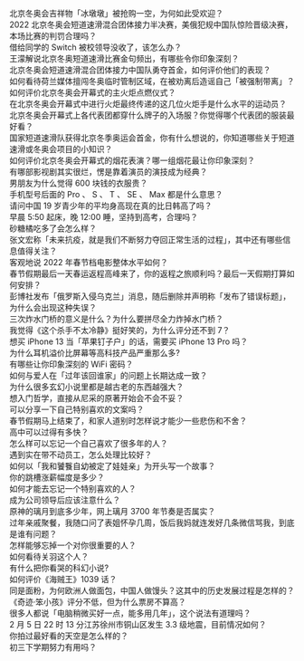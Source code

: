 北京冬奥会吉祥物「冰墩墩」被抢购一空，为何如此受欢迎？  
2022 北京冬奥会短道速滑混合团体接力半决赛，美俄犯规中国队惊险晋级决赛，本场比赛的判罚合理吗？  
借给同学的 Switch 被校领导没收了，该怎么办？  
王濛解说北京冬奥短道速滑比赛金句频出，有哪些令你印象深刻？  
北京冬奥会短道速滑混合团体接力中国队勇夺首金，如何评价他们的表现？  
如何看待荷兰媒体擅闯冬奥临时管制区域，在被劝离后造谣自己「被强制带离」？  
如何评价北京冬奥会开幕式的主火炬点燃仪式？  
在北京冬奥会开幕式中进行火炬最终传递的这几位火炬手是什么水平的运动员？  
北京冬奥会开幕式上各代表团都穿什么牌子的入场服？你觉得哪个代表团的服装最好看？  
国家短道速滑队获得北京冬季奥运会首金，你有什么想说的，你知道哪些关于短道速滑或冬奥会项目的小知识？  
如何评价北京冬奥会开幕式的烟花表演？哪一组烟花最让你印象深刻？  
有哪部影视剧其实很烂，愣是靠着演员的演技成为经典？  
男朋友为什么觉得 600 块钱的衣服贵？  
手机型号后面的 Pro 、 S 、 T 、 SE 、 Max 都是什么意思？  
请问中国 19 岁青少年的平均身高现在真的比日韩高了吗？  
早晨 5:50 起床，晚 12:00 睡，坚持到高考，合理吗？  
砂糖橘吃多了会怎么样？  
张文宏称「未来抗疫，就是我们不断努力夺回正常生活的过程」，其中还有哪些信息值得关注？  
客观地说 2022 年春节档电影整体水平如何？  
春节假期最后一天春运返程高峰来了，你的返程之旅顺利吗？最后一天假期打算如何安排？  
彭博社发布「俄罗斯入侵乌克兰」消息，随后删除并声明称「发布了错误标题」，为什么会出现这种失误？  
三次炸水门桥的意义是什么？为什么要拼尽全力炸掉水门桥？  
我觉得《这个杀手不太冷静》挺好笑的，为什么评分还不到 7？  
想买 iPhone 13 当「苹果钉子户」的话，需要买 iPhone 13 Pro 吗？  
为什么耳机溢价比屏幕等高科技产品严重那么多?  
有哪些让你印象深刻的 WiFi 密码？  
如何与爱人在「过年该回谁家」的问题上长期达成一致？  
为什么很多玄幻小说里都是越古老的东西越强大？  
想入门哲学，直接从尼采的原著开始会不会不妥？  
可以分享一下自己特别喜欢的文案吗？  
春节假期马上结束了，和家人道别时怎样说才能少一些悲伤和不舍？  
高中可以过得有多快？  
怎么样可以忘记一个自己喜欢了很多年的人？  
遇到实在带不动员工，怎么处理比较好？  
如何以「我和饕餮自幼被定了娃娃亲」为开头写一个故事？  
你的跳槽涨薪幅度是多少？  
如何才能去忘记一个特别喜欢的人？  
成为公司领导后应该注意什么？  
原神的璃月到底多少年，网上璃月 3700 年节奏是否属实？  
过年亲戚聚餐，我随口问了表姐怀孕几周，饭后我妈就连发好几条微信骂我，到底是谁有问题？  
怎样能够忘掉一个对你很重要的人？  
如何看待关羽这个人？  
有什么把你看哭的科幻小说?  
如何评价《海贼王》1039 话？  
同是面粉，为何欧洲人做面包，中国人做馒头？这其中的历史发展过程是怎样的？  
《奇迹·笨小孩》评分不低，但为什么票房不算高？  
很多人都说「电脑稍微买好一点，能多用几年」，这个说法有道理吗？  
2 月 5 日 22 时 13 分江苏徐州市铜山区发生 3.3 级地震，目前情况如何？  
你拍过最好看的天空是怎么样的？  
初三下学期努力有用吗？  
